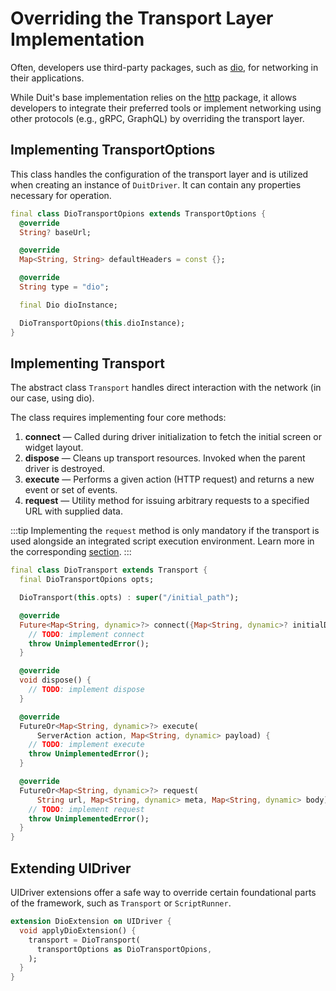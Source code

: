 # Overriding the Transport Layer Implementation

Often, developers use third-party packages, such as [dio](https://pub.dev/packages/dio), for networking in their applications.

While Duit's base implementation relies on the [http](https://pub.dev/packages/http) package, it allows developers to integrate their preferred tools or implement networking using other protocols (e.g., gRPC, GraphQL) by overriding the transport layer.

## Implementing TransportOptions

This class handles the configuration of the transport layer and is utilized when creating an instance of `DuitDriver`. It can contain any properties necessary for operation.

```dart
final class DioTransportOpions extends TransportOptions {
  @override
  String? baseUrl;

  @override
  Map<String, String> defaultHeaders = const {};

  @override
  String type = "dio";

  final Dio dioInstance;

  DioTransportOpions(this.dioInstance);
}
```

## Implementing Transport

The abstract class `Transport` handles direct interaction with the network (in our case, using dio).

The class requires implementing four core methods:

1. **connect** — Called during driver initialization to fetch the initial screen or widget layout.
2. **dispose** — Cleans up transport resources. Invoked when the parent driver is destroyed.
3. **execute** — Performs a given action (HTTP request) and returns a new event or set of events.
4. **request** — Utility method for issuing arbitrary requests to a specified URL with supplied data.

:::tip
Implementing the `request` method is only mandatory if the transport is used alongside an integrated script execution environment. Learn more in the corresponding [section](advanced_tech/scripting.mdx).
:::

```dart
final class DioTransport extends Transport {
  final DioTransportOpions opts;

  DioTransport(this.opts) : super("/initial_path");

  @override
  Future<Map<String, dynamic>?> connect({Map<String, dynamic>? initialData}) {
    // TODO: implement connect
    throw UnimplementedError();
  }

  @override
  void dispose() {
    // TODO: implement dispose
  }

  @override
  FutureOr<Map<String, dynamic>?> execute(
      ServerAction action, Map<String, dynamic> payload) {
    // TODO: implement execute
    throw UnimplementedError();
  }

  @override
  FutureOr<Map<String, dynamic>?> request(
      String url, Map<String, dynamic> meta, Map<String, dynamic> body) {
    // TODO: implement request
    throw UnimplementedError();
  }
}
```

## Extending UIDriver

UIDriver extensions offer a safe way to override certain foundational parts of the framework, such as `Transport` or `ScriptRunner`.

```dart
extension DioExtension on UIDriver {
  void applyDioExtension() {
    transport = DioTransport(
      transportOptions as DioTransportOpions,
    );
  }
}
```